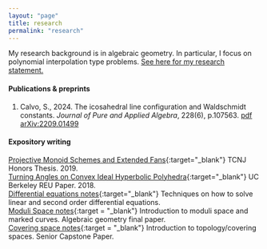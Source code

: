```yaml
---
layout: "page"
title: research
permalink: "research"
---
```


My research background is in algebraic geometry. In particular, I focus on polynomial interpolation type problems. [See here for my research statement.](/docs/profile/Calvo_Research_Statement.pdf)


<!-- Code to link to a PDF in markdown:
[pdf here](pdfs/Calvo_Icosahedral_2023.pdf){:target="_blank"} --> 

#### Publications & preprints

<ol reversed>
    <li> Calvo, S., 2024. The icosahedral line configuration and Waldschmidt constants. <i> Journal of Pure and Applied Algebra</i>, 228(6), p.107563. <a href="docs/papers/Calvo_Icosahedral_2023.pdf" target="_blank">pdf</a> <a href="https://arxiv.org/abs/2209.01499" target="_blank">arXiv:2209.01499</a></li>
</ol>


#### Expository writing

[Projective Monoid Schemes and Extended Fans](/docs/papers/Sebastian_s_Honors_Thesis.pdf){:target="_blank"} TCNJ Honors Thesis. 2019. <br />
[Turning Angles on Convex Ideal Hyperbolic Polyhedra](/docs/papers/berkeley_paper.pdf){:target="_blank"} UC Berkeley REU Paper. 2018. <br />
[Differential equations notes](/docs/lecture%20notes/diffy%20q/Differential_Equations_Dictionary%20(1).pdf){:target="_blank"} Techniques on how to solve linear and second order differential equations.<br />
[Moduli Space notes](/docs/expository/Moduli_Spaces.pdf){:target = "_blank"} Introduction to moduli space and marked curves. Algebraic geometry final paper.<br />
[Covering space notes](/docs/expository/Capstone_Paper.pdf){:target = "_blank"} Introduction to topology/covering spaces. Senior Capstone Paper.<br />
